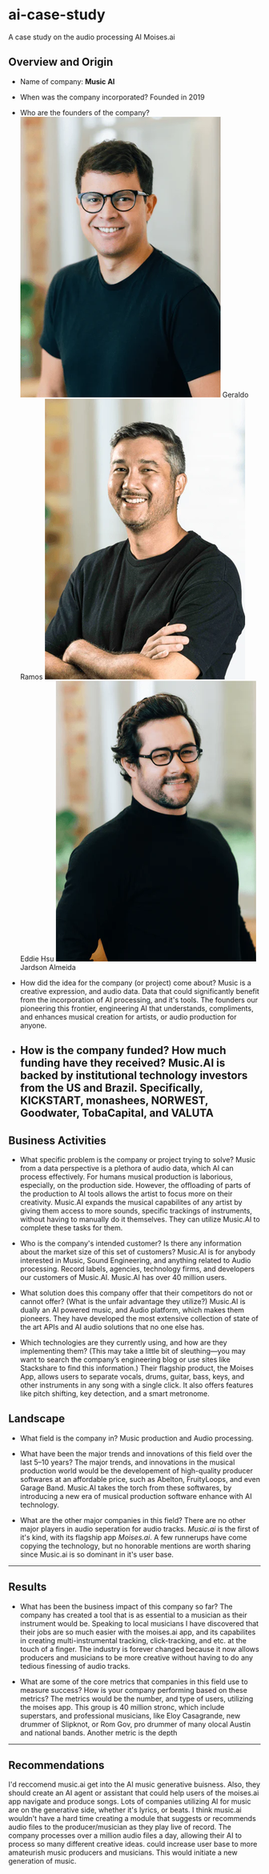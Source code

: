 # ai-case-study 
A case study on the audio processing AI Moises.ai 

## Overview and Origin

* Name of company: 
    **Music AI**

* When was the company incorporated?
    Founded in 2019
* Who are the founders of the company?
  ![Co-founder and Chief Executive Officer](geraldoCOFOUNDER1.webp) 
    Geraldo Ramos
  ![Co-founder and Chief Operating Officer](eddieCOFOUNDER2.webp)
     Eddie Hsu
  ![Co-founder and Chief Design Officer](jardsonCOFOUNDER3.webp)
     Jardson Almeida
* How did the idea for the company (or project) come about?
    Music is a creative expression, and audio data. Data that could significantly benefit from the incorporation of AI processing, and it's tools. The founders our pioneering  this frontier, engineering AI that understands, compliments, and enhances musical creation for artists, or audio production for anyone.  
* How is the company funded? How much funding have they received?
    Music.AI is backed by institutional technology investors from the US and Brazil. Specifically, KICKSTART, monashees, NORWEST, Goodwater, TobaCapital, and VALUTA
    ---
## Business Activities

* What specific problem is the company or project trying to solve?
Music from a data perspective is a plethora of audio data, which AI can process effectively. For humans musical production is laborious, especially, on the production side. However, the offloading of parts of the production to AI tools allows the artist to focus more on their creativity. Music.AI expands the musical capabilites of any artist by giving them access to more sounds, specific trackings of instruments, without having to manually do it themselves. They can utilize Music.AI to complete these tasks for them. 
* Who is the company's intended customer? Is there any information about the market size of this set of customers?
Music.AI is for anybody interested in Music, Sound Engineering, and anything related to Audio processing. Record labels, agencies, technology firms, and developers our customers of Music.AI. Music.AI has over 40 million users. 

* What solution does this company offer that their competitors do not or cannot offer? (What is the unfair advantage they utilize?)
Music.AI is dually an AI powered music, and Audio platform, which makes them pioneers. They have developed the most extensive collection of state of the art APIs and AI audio solutions that no one else has.

* Which technologies are they currently using, and how are they implementing them? (This may take a little bit of sleuthing&mdash;you may want to search the company’s engineering blog or use sites like Stackshare to find this information.)
 Their flagship product, the Moises App, allows users to separate vocals, drums, guitar, bass, keys, and other instruments in any song with a single click. It also offers features like pitch shifting, key detection, and a smart metronome.

## Landscape

* What field is the company in?
Music production and Audio processing.

* What have been the major trends and innovations of this field over the last 5&ndash;10 years?
The major trends, and innovations in the musical production world would be the developement of high-quality producer softwares at an affordable price, such as Abelton, FruityLoops, and even Garage Band. Music.AI takes the torch from these softwares, by introducing a new era of musical production software enhance with AI technology. 

* What are the other major companies in this field?
There are no other major players in audio seperation for audio tracks. *Music.ai* is the first of it's kind, with its flagship app *Moises.ai*. A few runnerups have come copying the technology, but no honorable mentions are worth sharing since Music.ai is so dominant in it's user base. 
---

## Results

* What has been the business impact of this company so far?
The company has created a tool that is as essential to a musician as their instrument would be. Speaking to local musicians I have discovered that their jobs are so much easier with the moises.ai app, and its capabilites in creating multi-instrumental tracking, click-tracking, and etc. at the touch of a finger. The industry is forever changed because it now allows producers and musicians to be more creative without having to do any tedious finessing of audio tracks. 

* What are some of the core metrics that companies in this field use to measure success? How is your company performing based on these metrics?
The metrics would be the number, and type of users, utilizing the moises app. This group is 40 million stronc, which include superstars, and professional musicians, like Eloy Casagrande, new drummer of Slipknot, or Rom Gov, pro drummer of many olocal Austin and national bands. Another metric is the depth

---
## Recommendations

I'd reccomend music.ai get into the AI music generative buisness. Also, they should create an AI agent or assistant that could help users of the moises.ai app navigate and produce songs. Lots of companies utilizing AI for music are on the generative side, whether it's lyrics, or beats. I think music.ai wouldn't have a hard time creating a module that suggests or recommends audio files to the producer/musician as they play live of record. The company processes over a million audio files a day, allowing their AI to process so many different creative ideas.  could increase user base to more amateurish music producers and musicians. This would initiate a new generation of music. 
